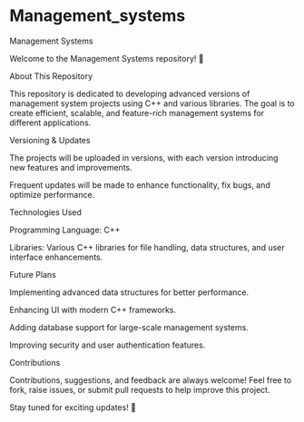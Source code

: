# Management_systems
Management Systems

Welcome to the Management Systems repository! 🚀

About This Repository

This repository is dedicated to developing advanced versions of management system projects using C++ and various libraries. The goal is to create efficient, scalable, and feature-rich management systems for different applications.

Versioning & Updates

The projects will be uploaded in versions, with each version introducing new features and improvements.

Frequent updates will be made to enhance functionality, fix bugs, and optimize performance.

Technologies Used

Programming Language: C++

Libraries: Various C++ libraries for file handling, data structures, and user interface enhancements.

Future Plans

Implementing advanced data structures for better performance.

Enhancing UI with modern C++ frameworks.

Adding database support for large-scale management systems.

Improving security and user authentication features.

Contributions

Contributions, suggestions, and feedback are always welcome! Feel free to fork, raise issues, or submit pull requests to help improve this project.

Stay tuned for exciting updates! 🚀
